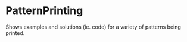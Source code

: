# PatternPrinting
Shows examples and solutions (ie. code) for a variety of patterns being printed. 
